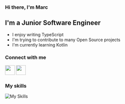 ### Hi there, I'm Marc

## I'm a Junior Software Engineer

- I enjoy writing TypeScript
- I'm trying to contribute to many Open Source projects
- I'm currently learning Kotlin

### Connect with me

<p align="left"> <a href="https://discord.com/users/799319682862809169" target="_blank" rel="noreferrer"><img src="https://skillicons.dev/icons?i=discord" width="32" height="32" /></a> <a href="https://www.twitter.com/MarcWebDev" target="_blank" rel="noreferrer"><img src="https://skillicons.dev/icons?i=twitter" width="32" height="32" /></a></p>


### My skills

![My Skills](https://skillicons.dev/icons?i=ts,js,html,css,figma,express,mongodb,nextjs,nodejs,react,sass,dart,flutter,tailwind,kotlin,go)
